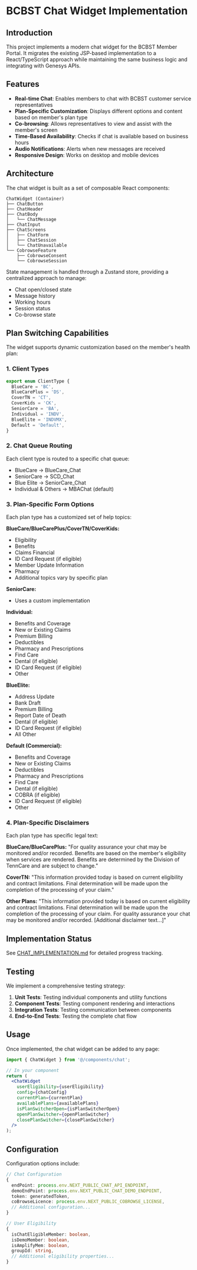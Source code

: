 # BCBST Chat Widget Implementation

## Introduction

This project implements a modern chat widget for the BCBST Member Portal. It migrates the existing JSP-based implementation to a React/TypeScript approach while maintaining the same business logic and integrating with Genesys APIs.

## Features

- **Real-time Chat**: Enables members to chat with BCBST customer service representatives
- **Plan-Specific Customization**: Displays different options and content based on member's plan type
- **Co-browsing**: Allows representatives to view and assist with the member's screen
- **Time-Based Availability**: Checks if chat is available based on business hours
- **Audio Notifications**: Alerts when new messages are received
- **Responsive Design**: Works on desktop and mobile devices

## Architecture

The chat widget is built as a set of composable React components:

```
ChatWidget (Container)
├── ChatButton
├── ChatHeader
├── ChatBody
│   └── ChatMessage
├── ChatInput
├── ChatScreens
│   ├── ChatForm
│   ├── ChatSession
│   └── ChatUnavailable
└── CobrowseFeature
    ├── CobrowseConsent
    └── CobrowseSession
```

State management is handled through a Zustand store, providing a centralized approach to manage:

- Chat open/closed state
- Message history
- Working hours
- Session status
- Co-browse state

## Plan Switching Capabilities

The widget supports dynamic customization based on the member's health plan:

### 1. Client Types

```typescript
export enum ClientType {
  BlueCare = 'BC',
  BlueCarePlus = 'DS',
  CoverTN = 'CT',
  CoverKids = 'CK',
  SeniorCare = 'BA',
  Individual = 'INDV',
  BlueElite = 'INDVMX',
  Default = 'Default',
}
```

### 2. Chat Queue Routing

Each client type is routed to a specific chat queue:

- BlueCare → BlueCare_Chat
- SeniorCare → SCD_Chat
- Blue Elite → SeniorCare_Chat
- Individual & Others → MBAChat (default)

### 3. Plan-Specific Form Options

Each plan type has a customized set of help topics:

**BlueCare/BlueCarePlus/CoverTN/CoverKids:**

- Eligibility
- Benefits
- Claims Financial
- ID Card Request (if eligible)
- Member Update Information
- Pharmacy
- Additional topics vary by specific plan

**SeniorCare:**

- Uses a custom implementation

**Individual:**

- Benefits and Coverage
- New or Existing Claims
- Premium Billing
- Deductibles
- Pharmacy and Prescriptions
- Find Care
- Dental (if eligible)
- ID Card Request (if eligible)
- Other

**BlueElite:**

- Address Update
- Bank Draft
- Premium Billing
- Report Date of Death
- Dental (if eligible)
- ID Card Request (if eligible)
- All Other

**Default (Commercial):**

- Benefits and Coverage
- New or Existing Claims
- Deductibles
- Pharmacy and Prescriptions
- Find Care
- Dental (if eligible)
- COBRA (if eligible)
- ID Card Request (if eligible)
- Other

### 4. Plan-Specific Disclaimers

Each plan type has specific legal text:

**BlueCare/BlueCarePlus:**
"For quality assurance your chat may be monitored and/or recorded. Benefits are based on the member's eligibility when services are rendered. Benefits are determined by the Division of TennCare and are subject to change."

**CoverTN:**
"This information provided today is based on current eligibility and contract limitations. Final determination will be made upon the completion of the processing of your claim."

**Other Plans:**
"This information provided today is based on current eligibility and contract limitations. Final determination will be made upon the completion of the processing of your claim. For quality assurance your chat may be monitored and/or recorded. [Additional disclaimer text...]"

## Implementation Status

See [CHAT_IMPLEMENTATION.md](./CHAT_IMPLEMENTATION.md) for detailed progress tracking.

## Testing

We implement a comprehensive testing strategy:

1. **Unit Tests**: Testing individual components and utility functions
2. **Component Tests**: Testing component rendering and interactions
3. **Integration Tests**: Testing communication between components
4. **End-to-End Tests**: Testing the complete chat flow

## Usage

Once implemented, the chat widget can be added to any page:

```jsx
import { ChatWidget } from '@/components/chat';

// In your component
return (
  <ChatWidget
    userEligibility={userEligibility}
    config={chatConfig}
    currentPlan={currentPlan}
    availablePlans={availablePlans}
    isPlanSwitcherOpen={isPlanSwitcherOpen}
    openPlanSwitcher={openPlanSwitcher}
    closePlanSwitcher={closePlanSwitcher}
  />
);
```

## Configuration

Configuration options include:

```typescript
// Chat Configuration
{
  endPoint: process.env.NEXT_PUBLIC_CHAT_API_ENDPOINT,
  demoEndPoint: process.env.NEXT_PUBLIC_CHAT_DEMO_ENDPOINT,
  token: generatedToken,
  coBrowseLicence: process.env.NEXT_PUBLIC_COBROWSE_LICENSE,
  // Additional configuration...
}

// User Eligibility
{
  isChatEligibleMember: boolean,
  isDemoMember: boolean,
  isAmplifyMem: boolean,
  groupId: string,
  // Additional eligibility properties...
}
```
